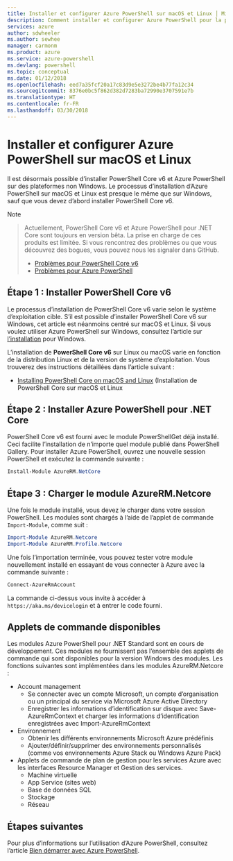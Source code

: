 ```yaml
---
title: Installer et configurer Azure PowerShell sur macOS et Linux │ Microsoft Docs
description: Comment installer et configurer Azure PowerShell pour la première utilisation sur macOS et Linux.
services: azure
author: sdwheeler
ms.author: sewhee
manager: carmonm
ms.product: azure
ms.service: azure-powershell
ms.devlang: powershell
ms.topic: conceptual
ms.date: 01/12/2018
ms.openlocfilehash: eed7a35fcf20a17c83d9e5e3272be4b77fa12c34
ms.sourcegitcommit: 8376e0bc5f862d382d7283ba72990e3707591e7b
ms.translationtype: HT
ms.contentlocale: fr-FR
ms.lasthandoff: 03/30/2018
---
```

# <a name="install-and-configure-azure-powershell-on-macos-and-linux"></a>Installer et configurer Azure PowerShell sur macOS et Linux

Il est désormais possible d’installer PowerShell Core v6 et Azure PowerShell sur des plateformes non Windows.
Le processus d’installation d’Azure PowerShell sur macOS et Linux est presque le même que sur Windows, sauf que vous devez d’abord installer PowerShell Core v6.

> [!NOTE]

> Actuellement, PowerShell Core v6 et Azure PowerShell pour .NET Core sont toujours en version bêta.
> La prise en charge de ces produits est limitée. Si vous rencontrez des problèmes ou que vous découvrez des bogues, vous pouvez nous les signaler dans GitHub.
>
> * [Problèmes pour PowerShell Core v6](https://github.com/PowerShell/PowerShell/issues)
> * [Problèmes pour Azure PowerShell](https://github.com/azure/azure-docs-powershell/issues)

## <a name="step-1-install-powershell-core-v6"></a>Étape 1 : Installer PowerShell Core v6

Le processus d’installation de PowerShell Core v6 varie selon le système d’exploitation cible.
S’il est possible d’installer PowerShell Core v6 sur Windows, cet article est néanmoins centré sur macOS et Linux. Si vous voulez utiliser Azure PowerShell sur Windows, consultez l’article sur [l’installation](./install-azurerm-ps.md) pour Windows.

L’installation de **PowerShell Core v6** sur Linux ou macOS varie en fonction de la distribution Linux et de la version de système d’exploitation.
Vous trouverez des instructions détaillées dans l’article suivant :

- [Installing PowerShell Core on macOS and Linux](/powershell/scripting/setup/installing-powershell-core-on-macos-and-linux) (Installation de PowerShell Core sur macOS et Linux

## <a name="step-2-install-azure-powershell-for-net-core"></a>Étape 2 : Installer Azure PowerShell pour .NET Core

PowerShell Core v6 est fourni avec le module PowerShellGet déjà installé. Ceci facilite l’installation de n’importe quel module publié dans PowerShell Gallery. Pour installer Azure PowerShell, ouvrez une nouvelle session PowerShell et exécutez la commande suivante :

```powershell
Install-Module AzureRM.NetCore
```

## <a name="step-3-load-the-azurermnetcore-module"></a>Étape 3 : Charger le module AzureRM.Netcore

Une fois le module installé, vous devez le charger dans votre session PowerShell. Les modules sont chargés à l’aide de l’applet de commande `Import-Module`, comme suit :

```powershell
Import-Module AzureRM.Netcore
Import-Module AzureRM.Profile.Netcore
```

Une fois l’importation terminée, vous pouvez tester votre module nouvellement installé en essayant de vous connecter à Azure avec la commande suivante :

```powershell
Connect-AzureRmAccount
```

La commande ci-dessus vous invite à accéder à `https://aka.ms/devicelogin` et à entrer le code fourni.

## <a name="available-cmdlets"></a>Applets de commande disponibles

Les modules Azure PowerShell pour .NET Standard sont en cours de développement. Ces modules ne fournissent pas l’ensemble des applets de commande qui sont disponibles pour la version Windows des modules. Les fonctions suivantes sont implémentées dans les modules AzureRM.Netcore :

* Account management
  - Se connecter avec un compte Microsoft, un compte d’organisation ou un principal du service via Microsoft Azure Active Directory
  - Enregistrer les informations d’identification sur disque avec Save-AzureRmContext et charger les informations d’identification enregistrées avec Import-AzureRmContext
* Environnement
  - Obtenir les différents environnements Microsoft Azure prédéfinis
  - Ajouter/définir/supprimer des environnements personnalisés (comme vos environnements Azure Stack ou Windows Azure Pack)
* Applets de commande de plan de gestion pour les services Azure avec les interfaces Resource Manager et Gestion des services.
  - Machine virtuelle
  - App Service (sites web)
  - Base de données SQL
  - Stockage
  - Réseau

## <a name="next-steps"></a>Étapes suivantes

Pour plus d’informations sur l’utilisation d’Azure PowerShell, consultez l’article [Bien démarrer avec Azure PowerShell](get-started-azureps.md).
